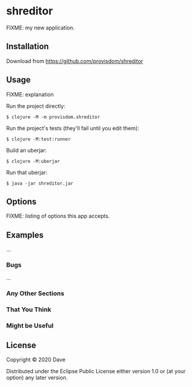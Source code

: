 # shreditor

FIXME: my new application.

## Installation

Download from https://github.com/provisdom/shreditor

## Usage

FIXME: explanation

Run the project directly:

    $ clojure -M -m provisdom.shreditor

Run the project's tests (they'll fail until you edit them):

    $ clojure -M:test:runner

Build an uberjar:

    $ clojure -M:uberjar

Run that uberjar:

    $ java -jar shreditor.jar

## Options

FIXME: listing of options this app accepts.

## Examples

...

### Bugs

...

### Any Other Sections
### That You Think
### Might be Useful

## License

Copyright © 2020 Dave

Distributed under the Eclipse Public License either version 1.0 or (at
your option) any later version.
